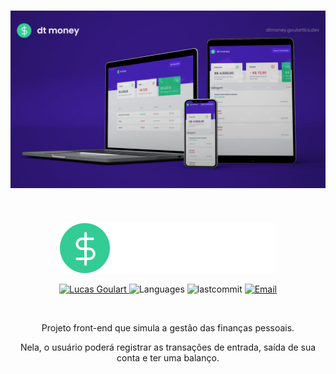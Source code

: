 <h1 align="center">
  <img src="./src/assets/dtmoney_cover.png" alt="dt money" />
 </h1>

  <br />
</h1>

<p align="center">
  <img src="./src/assets/logo.svg" alt="dt money" />
</p>

<p align="center">
  <a href="https://www.linkedin.com/in/goulartlcs/">
    <img alt="Lucas Goulart" src="https://img.shields.io/badge/-goulartlcs-363F5F?style=flat&logo=Linkedin&logoColor=white" />
  </a>
  <img alt="Languages" src="https://img.shields.io/github/languages/count/goulartlcs/dtmoney?color=363F5F" />
  <img alt="lastcommit" src="https://img.shields.io/github/last-commit/goulartlcs/dtmoney?color=363F5F" />
  <a href="mailto:lucas@goulartlcs.dev">
   <img alt="Email" src="https://img.shields.io/badge/-lucas%40goulartlcs.dev-363F5F" />
  </a> 
</p>
  
<br />
  
<p align="center">
  Projeto front-end que simula a gestão das finanças pessoais.
</p>
<p align="center">
  Nela, o usuário poderá registrar as transações de entrada, saída de sua conta e ter uma balanço.
</p>

